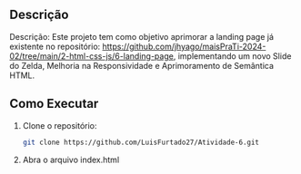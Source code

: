 ## Descrição

Descrição: Este projeto tem como objetivo aprimorar a landing page já existente no repositório: https://github.com/jhyago/maisPraTi-2024-02/tree/main/2-html-css-js/6-landing-page, implementando um novo Slide do Zelda, Melhoria na Responsividade e Aprimoramento de Semântica HTML.

## Como Executar

1. Clone o repositório:
   ```bash
   git clone https://github.com/LuisFurtado27/Atividade-6.git

2. Abra o arquivo index.html
	
